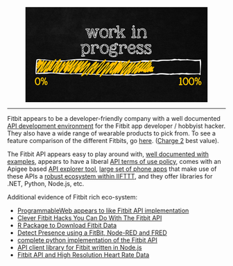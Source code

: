 <!--
Maintainer:   jeffskinnerbox@yahoo.com / www.jeffskinnerbox.me
Version:      0.0.0
-->


<div align="center">
<img src="https://raw.githubusercontent.com/jeffskinnerbox/blog/main/content/images/banners-bkgrds/work-in-progress.jpg" title="These materials require additional work and are not ready for general use." align="center" width=420px height=219px>
</div>


-----


Fitbit appears to be a developer-friendly company
with a well documented [API development environment][07] for the
Fitbit app developer / hobbyist hacker.
They also have a wide range of wearable products to pick from.
To see a feature comparison of the different Fitbits, go [here][09].
([Charge 2][08] best value).

The Fitbit API appears easy to play around with,
[well documented with examples][03],
appears to have a liberal [API terms of use policy][05],
comes with an Apigee based [API explorer tool][04],
[large set of phone apps][06] that make use of these APIs
a [robust ecosystem within IIFTTT][01],
and they offer libraries for .NET, Python, Node.js, etc.

Additional evidence of Fitbit rich eco-system:

* [ProgrammableWeb appears to like Fitbit API implementation](https://www.programmableweb.com/api/fitbit)
* [Clever Fitbit Hacks You Can Do With The Fitbit API](https://wearablezone.com/news/fitbit-api/)
* [R Package to Download Fitbit Data](http://blog.corynissen.com/2015/01/r-package-to-download-fitbit-data.html)
* [Detect Presence using a FitBit, Node-RED and FRED](http://developers.sensetecnic.com/article/detect-presence-using-a-fitbit-node-red-and-fred/)
* [complete python implementation of the Fitbit API](http://python-fitbit.readthedocs.io/en/latest/)
* [API client library for Fitbit written in Node.js](https://github.com/lukasolson/fitbit-node)
* [Fitbit API and High Resolution Heart Rate Data](https://janliphardt.com/2015/06/14/fitbit-api-and-high-resolution-heart-rate-data/)



[01]:https://ifttt.com/fitbit
[02]:https://www.fitbit.com/store
[03]:https://dev.fitbit.com/docs/
[04]:https://apigee.com/me3/embed/console/fitbit
[05]:https://dev.fitbit.com/docs/basics/
[06]:https://www.fitbit.com/partnership
[07]:https://dev.fitbit.com/
[08]:https://www.fitbit.com/charge2
[09]:http://www.pcadvisor.co.uk/feature/gadget/best-fitbit-for-2017-3501231/

